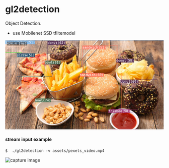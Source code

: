 # gl2detection
Object Detection.
 - use Mobilenet SSD tflitemodel

 ![capture image](gl2detection.png "capture image")

#### stream input example

```
$  ./gl2detection -v assets/pexels_video.mp4
```
 ![capture image](gl2detection_mov.gif "capture image")
